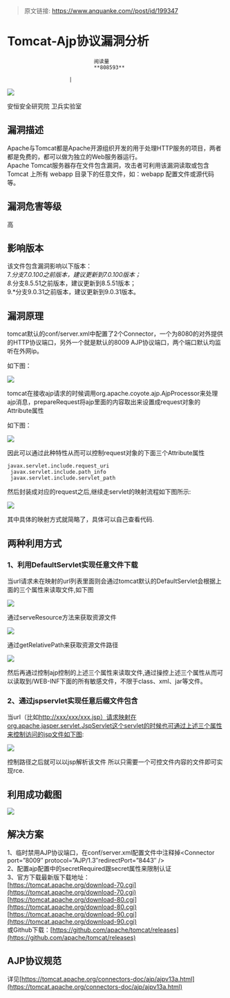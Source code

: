 > 原文链接: https://www.anquanke.com//post/id/199347 


# Tomcat-Ajp协议漏洞分析


                                阅读量   
                                **808593**
                            
                        |
                        
                                                                                    



[![](https://p0.ssl.qhimg.com/t010a397bd52873b715.png)](https://p0.ssl.qhimg.com/t010a397bd52873b715.png)



<a class="reference-link" name="@%E5%AE%89%E6%81%92%E5%AE%89%E5%85%A8%E7%A0%94%E7%A9%B6%E9%99%A2%20%E5%8D%AB%E5%85%B5%E5%AE%9E%E9%AA%8C%E5%AE%A4"></a>安恒安全研究院 卫兵实验室



## 漏洞描述

Apache与Tomcat都是Apache开源组织开发的用于处理HTTP服务的项目，两者都是免费的，都可以做为独立的Web服务器运行。<br>
Apache Tomcat服务器存在文件包含漏洞，攻击者可利用该漏洞读取或包含 Tomcat 上所有 webapp 目录下的任意文件，如：webapp 配置文件或源代码等。



## 漏洞危害等级

高



## 影响版本

该文件包含漏洞影响以下版本：<br>
7.<em>分支7.0.100之前版本，建议更新到7.0.100版本；<br>
8.</em>分支8.5.51之前版本，建议更新到8.5.51版本；<br>
9.*分支9.0.31之前版本，建议更新到9.0.31版本。



## 漏洞原理

tomcat默认的conf/server.xml中配置了2个Connector，一个为8080的对外提供的HTTP协议端口，另外一个就是默认的8009 AJP协议端口，两个端口默认均监听在外网ip。

如下图：

[![](https://p4.ssl.qhimg.com/t01acb401f1720e7c07.png)](https://p4.ssl.qhimg.com/t01acb401f1720e7c07.png)

tomcat在接收ajp请求的时候调用org.apache.coyote.ajp.AjpProcessor来处理ajp消息，prepareRequest将ajp里面的内容取出来设置成request对象的Attribute属性

如下图：

[![](https://p3.ssl.qhimg.com/t01ffde1bcc01361b60.png)](https://p3.ssl.qhimg.com/t01ffde1bcc01361b60.png)

因此可以通过此种特性从而可以控制request对象的下面三个Attribute属性

```
javax.servlet.include.request_uri
 javax.servlet.include.path_info
 javax.servlet.include.servlet_path
```

然后封装成对应的request之后,继续走servlet的映射流程如下图所示:

[![](https://p4.ssl.qhimg.com/t01a37c2a129182d2c7.png)](https://p4.ssl.qhimg.com/t01a37c2a129182d2c7.png)

其中具体的映射方式就简略了，具体可以自己查看代码.



## 两种利用方式

### <a class="reference-link" name="1%E3%80%81%E5%88%A9%E7%94%A8DefaultServlet%E5%AE%9E%E7%8E%B0%E4%BB%BB%E6%84%8F%E6%96%87%E4%BB%B6%E4%B8%8B%E8%BD%BD"></a>1、利用DefaultServlet实现任意文件下载

当url请求未在映射的url列表里面则会通过tomcat默认的DefaultServlet会根据上面的三个属性来读取文件,如下图

[![](https://p1.ssl.qhimg.com/t01b860a16114a66147.png)](https://p1.ssl.qhimg.com/t01b860a16114a66147.png)

通过serveResource方法来获取资源文件

[![](https://p4.ssl.qhimg.com/t01de39ce8405116c66.png)](https://p4.ssl.qhimg.com/t01de39ce8405116c66.png)

通过getRelativePath来获取资源文件路径

[![](https://p5.ssl.qhimg.com/t01810d0a360535fae2.png)](https://p5.ssl.qhimg.com/t01810d0a360535fae2.png)

然后再通过控制ajp控制的上述三个属性来读取文件,通过操控上述三个属性从而可以读取到/WEB-INF下面的所有敏感文件，不限于class、xml、jar等文件。

### <a class="reference-link" name="2%E3%80%81%E9%80%9A%E8%BF%87jspservlet%E5%AE%9E%E7%8E%B0%E4%BB%BB%E6%84%8F%E5%90%8E%E7%BC%80%E6%96%87%E4%BB%B6%E5%8C%85%E5%90%AB"></a>2、通过jspservlet实现任意后缀文件包含

当url（比如[http://xxx/xxx/xxx.jsp）请求映射在org.apache.jasper.servlet.JspServlet这个servlet的时候也可通过上述三个属性来控制访问的jsp文件如下图](http://xxx/xxx/xxx.jsp%EF%BC%89%E8%AF%B7%E6%B1%82%E6%98%A0%E5%B0%84%E5%9C%A8org.apache.jasper.servlet.JspServlet%E8%BF%99%E4%B8%AAservlet%E7%9A%84%E6%97%B6%E5%80%99%E4%B9%9F%E5%8F%AF%E9%80%9A%E8%BF%87%E4%B8%8A%E8%BF%B0%E4%B8%89%E4%B8%AA%E5%B1%9E%E6%80%A7%E6%9D%A5%E6%8E%A7%E5%88%B6%E8%AE%BF%E9%97%AE%E7%9A%84jsp%E6%96%87%E4%BB%B6%E5%A6%82%E4%B8%8B%E5%9B%BE):

[![](https://p4.ssl.qhimg.com/t01bbd134d7e94ba37b.png)](https://p4.ssl.qhimg.com/t01bbd134d7e94ba37b.png)

控制路径之后就可以以jsp解析该文件 所以只需要一个可控文件内容的文件即可实现rce.



## 利用成功截图

[![](https://p5.ssl.qhimg.com/t0175b50cd9f5b5e47e.png)](https://p5.ssl.qhimg.com/t0175b50cd9f5b5e47e.png)



## 解决方案

1、临时禁用AJP协议端口，在conf/server.xml配置文件中注释掉&lt;Connector port=”8009″ protocol=”AJP/1.3″redirectPort=”8443″ /&gt;<br>
2、配置ajp配置中的secretRequired跟secret属性来限制认证<br>
3、官方下载最新版下载地址：<br>[https://tomcat.apache.org/download-70.cgi](https://tomcat.apache.org/download-70.cgi)<br>[https://tomcat.apache.org/download-80.cgi](https://tomcat.apache.org/download-80.cgi)<br>[https://tomcat.apache.org/download-90.cgi](https://tomcat.apache.org/download-90.cgi)<br>
或Github下载：[https://github.com/apache/tomcat/releases](https://github.com/apache/tomcat/releases)



## AJP协议规范

详见[https://tomcat.apache.org/connectors-doc/ajp/ajpv13a.html](https://tomcat.apache.org/connectors-doc/ajp/ajpv13a.html)
